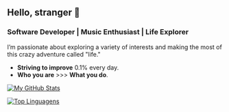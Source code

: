## Hello, stranger 👋

### Software Developer | Music Enthusiast | Life Explorer

I’m passionate about exploring a variety of interests and making the most of this crazy adventure called "life."

- **Striving to improve** 0.1% every day.
- **Who you are** >>> **What you do**.

[![My GitHub Stats](https://github-readme-stats.vercel.app/api?username=blopawitt&show_icons=true&count_private=true&title_color=0891b2&text_color=ffffff&icon_color=0891b2&bg_color=1c1917&hide_border=true)](https://github.com/blopawitt)

[![Top Linguagens](https://github-readme-stats.vercel.app/api/top-langs/?username=blopawitt&layout=compact&title_color=0891b2&text_color=ffffff&bg_color=1c1917&hide_border=true)](https://github.com/anuraghazra/github-readme-stats)
